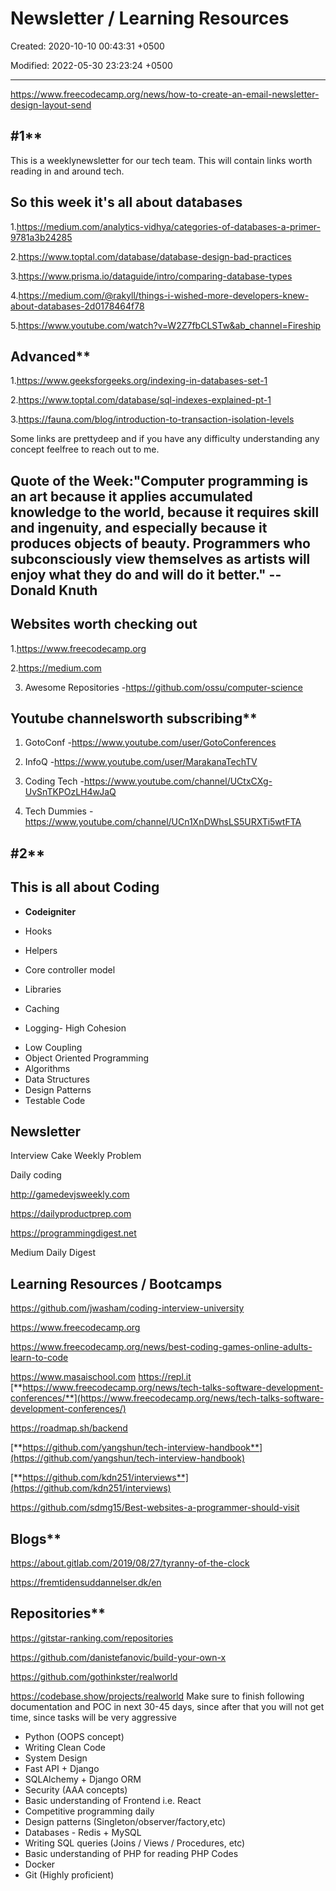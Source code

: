 # Newsletter / Learning Resources

Created: 2020-10-10 00:43:31 +0500

Modified: 2022-05-30 23:23:24 +0500

---

<https://www.freecodecamp.org/news/how-to-create-an-email-newsletter-design-layout-send>

## #1**

This is a weeklynewsletter for our tech team. This will contain links worth reading in and around tech.

## So this week it's all about databases

1.<https://medium.com/analytics-vidhya/categories-of-databases-a-primer-9781a3b24285>

2.<https://www.toptal.com/database/database-design-bad-practices>

3.<https://www.prisma.io/dataguide/intro/comparing-database-types>

4.<https://medium.com/@rakyll/things-i-wished-more-developers-knew-about-databases-2d0178464f78>

5.<https://www.youtube.com/watch?v=W2Z7fbCLSTw&ab_channel=Fireship>

## Advanced**

1.<https://www.geeksforgeeks.org/indexing-in-databases-set-1>

2.<https://www.toptal.com/database/sql-indexes-explained-pt-1>

3.<https://fauna.com/blog/introduction-to-transaction-isolation-levels>

Some links are prettydeep and if you have any difficulty understanding any concept feelfree to reach out to me.
## Quote of the Week:"Computer programming is an art because it applies accumulated knowledge to the world, because it requires skill and ingenuity, and especially because it produces objects of beauty. Programmers who subconsciously view themselves as artists will enjoy what they do and will do it better." -- Donald Knuth
## Websites worth checking out

1.<https://www.freecodecamp.org>

2.<https://medium.com>

3. Awesome Repositories -<https://github.com/ossu/computer-science>

## Youtube channelsworth subscribing**

1. GotoConf -<https://www.youtube.com/user/GotoConferences>

2. InfoQ -<https://www.youtube.com/user/MarakanaTechTV>

3. Coding Tech -<https://www.youtube.com/channel/UCtxCXg-UvSnTKPOzLH4wJaQ>

4. Tech Dummies -<https://www.youtube.com/channel/UCn1XnDWhsLS5URXTi5wtFTA>

## #2**

## This is all about Coding
-   **Codeigniter**

* Hooks

* Helpers

* Core controller model
* Libraries

* Caching

* Logging-   High Cohesion
-   Low Coupling
-   Object Oriented Programming
-   Algorithms
-   Data Structures
-   Design Patterns
-   Testable Code
## Newsletter

Interview Cake Weekly Problem

Daily coding

<http://gamedevjsweekly.com>

<https://dailyproductprep.com>

<https://programmingdigest.net>

Medium Daily Digest
## Learning Resources / Bootcamps

<https://github.com/jwasham/coding-interview-university>

<https://www.freecodecamp.org>

<https://www.freecodecamp.org/news/best-coding-games-online-adults-learn-to-code>

<https://www.masaischool.com>
<https://repl.it>
[**https://www.freecodecamp.org/news/tech-talks-software-development-conferences/**](https://www.freecodecamp.org/news/tech-talks-software-development-conferences/)

<https://roadmap.sh/backend>

[**https://github.com/yangshun/tech-interview-handbook**](https://github.com/yangshun/tech-interview-handbook)

[**https://github.com/kdn251/interviews**](https://github.com/kdn251/interviews)

<https://github.com/sdmg15/Best-websites-a-programmer-should-visit>

## Blogs**

<https://about.gitlab.com/2019/08/27/tyranny-of-the-clock>

<https://fremtidensuddannelser.dk/en>

## Repositories**

<https://gitstar-ranking.com/repositories>

<https://github.com/danistefanovic/build-your-own-x>

<https://github.com/gothinkster/realworld>

<https://codebase.show/projects/realworld>
Make sure to finish following documentation and POC in next 30-45 days, since after that you will not get time, since tasks will be very aggressive
-   Python (OOPS concept)
-   Writing Clean Code
-   System Design
-   Fast API + Django
-   SQLAlchemy + Django ORM
-   Security (AAA concepts)
-   Basic understanding of Frontend i.e. React
-   Competitive programming daily
-   Design patterns (Singleton/observer/factory,etc)
-   Databases - Redis + MySQL
-   Writing SQL queries (Joins / Views / Procedures, etc)
-   Basic understanding of PHP for reading PHP Codes
-   Docker
-   Git (Highly proficient)
